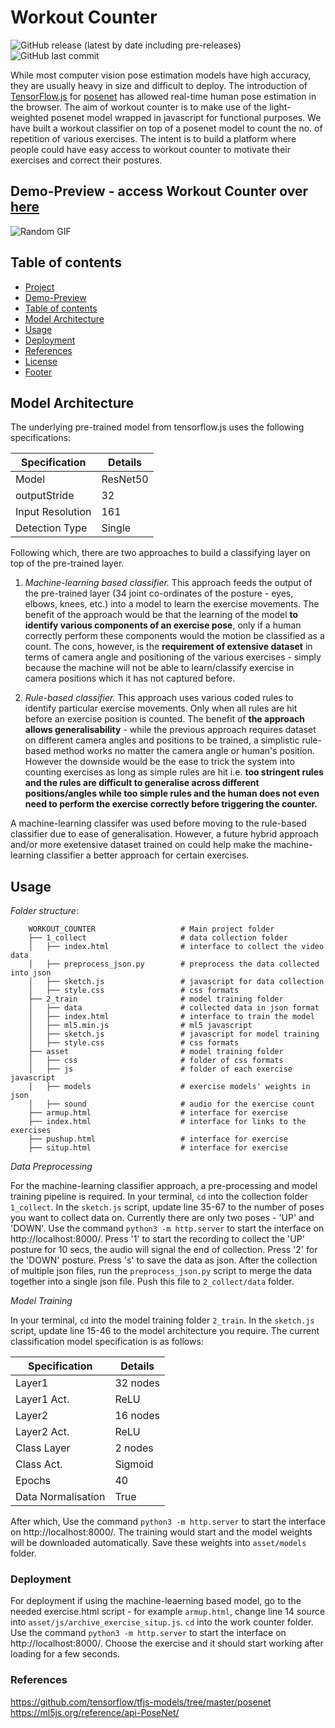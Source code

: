 # Workout Counter
![GitHub release (latest by date including pre-releases)](https://img.shields.io/badge/release-v1.0-blue)
![GitHub last commit](https://img.shields.io/badge/last%20commit-Nov%2020-yellow)

While most computer vision pose estimation models have high accuracy, they are usually heavy in size and difficult to deploy. The introduction of [TensorFlow.js](https://www.tensorflow.org/js/) for [posenet](https://github.com/tensorflow/tfjs-models/tree/master/posenet) has allowed real-time human pose estimation in the browser. The aim of workout counter is to make use of the light-weighted posenet model wrapped in javascript for functional purposes. We have built a workout classifier on top of a posenet model to count the no. of repetition of various exercises. The intent is to build a platform where people could have easy access to workout counter to motivate their exercises and correct their postures.

## Demo-Preview - access Workout Counter over [here](https://fitcounter.herokuapp.com/)
![Random GIF](./images/convai_smile.gif) 

## Table of contents

- [Project](#workout-counter)
- [Demo-Preview](#demo-preview)
- [Table of contents](#table-of-contents)
- [Model Architecture](#model-architecture)
- [Usage](#usage)
- [Deployment](#deployment)
- [References](#references)
- [License](#license)
- [Footer](#footer)

## Model Architecture
The underlying pre-trained model from tensorflow.js uses the following specifications:

| Specification | Details |
| ------ | ------ |
| Model | ResNet50 |
| outputStride | 32 |
| Input Resolution | 161 |
| Detection Type | Single |

Following which, there are two approaches to build a classifying layer on top of the pre-trained layer.

1) <i>Machine-learning based classifier.</i> This approach feeds the output of the pre-trained layer (34 joint co-ordinates of the posture - eyes, elbows, knees, etc.) into a model to learn the exercise movements. The benefit of the approach would be that the learning of the model <b>to identify various components of an exercise pose</b>, only if a human correctly perform these components would the motion be classified as a count. The cons, however, is the <b>requirement of extensive dataset</b> in terms of camera angle and positioning of the various exercises - simply because the machine will not be able to learn/classify exercise in camera positions which it has not captured before.

2) <i>Rule-based classifier.</i> This approach uses various coded rules to identify particular exercise movements. Only when all rules are hit before an exercise position is counted. The benefit of <b>the approach allows generalisability</b> - while the previous approach requires dataset on different camera angles and positions to be trained, a simplistic rule-based method works no matter the camera angle or human's position. However the downside would be the ease to trick the system into counting exercises as long as simple rules are hit i.e. <b>too stringent rules and the rules are difficult to generalise across different positions/angles while too simple rules and the human does not even need to perform the exercise correctly before triggering the counter.</b>

A machine-learning classifer was used before moving to the rule-based classifier due to ease of generalisation. However, a future hybrid approach and/or more exetensive dataset trained on could help make the machine-learning classifier a better approach for certain exercises.

## Usage

*Folder structure*:
```
    WORKOUT_COUNTER                   # Main project folder
    ├── 1_collect                     # data collection folder
    │   ├── index.html                # interface to collect the video data
    │   ├── preprocess_json.py        # preprocess the data collected into json
    │   ├── sketch.js                 # javascript for data collection
    │   ├── style.css                 # css formats
    ├── 2_train                       # model training folder
    │   ├── data                      # collected data in json format  
    │   ├── index.html                # interface to train the model
    │   ├── ml5.min.js                # ml5 javascript
    │   ├── sketch.js                 # javascript for model training
    │   ├── style.css                 # css formats
    ├── asset                         # model training folder
    │   ├── css                       # folder of css formats
    │   ├── js                        # folder of each exercise javascript
    │   ├── models                    # exercise models' weights in json
    │   ├── sound                     # audio for the exercise count
    ├── armup.html                    # interface for exercise
    ├── index.html                    # interface for links to the exercises
    ├── pushup.html                   # interface for exercise
    ├── situp.html                    # interface for exercise
```

*Data Preprocessing*

For the machine-learning classifier approach, a pre-processing and model training pipeline is required. In your terminal, `cd` into the collection folder `1_collect`. In the `sketch.js` script, update line 35-67 to the number of poses you want to collect data on. Currently there are only two poses - 'UP' and 'DOWN'. Use the command `python3 -m http.server` to start the interface on http://localhost:8000/. Press '1' to start the recording to collect the 'UP' posture for 10 secs, the audio will signal the end of collection. Press '2' for the 'DOWN' posture. Press 's' to save the data as json. After the collection of multiple json files, run the `preprocess_json.py` script to merge the data together into a single json file. Push this file to `2_collect/data` folder.

*Model Training*

In your terminal, `cd` into the model training folder `2_train`.  In the `sketch.js` script, update line 15-46 to the model architecture you require. The current classification model specification is as follows:

| Specification | Details |
| ------ | ------ |
| Layer1 | 32 nodes |
| Layer1 Act. | ReLU |
| Layer2 | 16 nodes |
| Layer2 Act. | ReLU |
| Class Layer | 2 nodes |
| Class Act. | Sigmoid |
| Epochs | 40 |
| Data Normalisation | True |

After which, Use the command `python3 -m http.server` to start the interface on http://localhost:8000/. The training would start and the model weights will be downloaded automatically. Save these weights into `asset/models` folder. 

### Deployment

For deployment if using the machine-leaerning based model, go to the needed exercise.html script - for example `armup.html`, change line 14 source into `asset/js/archive_exercise_situp.js`. `cd` into the work counter folder. Use the command `python3 -m http.server` to start the interface on http://localhost:8000/. Choose the exercise and it should start working after loading for a few seconds.

### References

https://github.com/tensorflow/tfjs-models/tree/master/posenet <br>
https://ml5js.org/reference/api-PoseNet/
